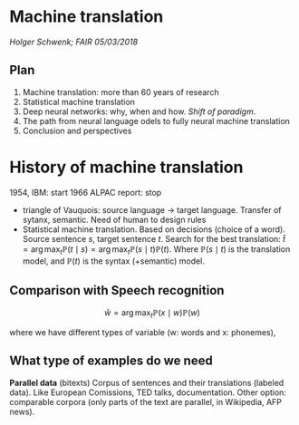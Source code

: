# Machine translation
_Holger Schwenk; FAIR_
_05/03/2018_

## Plan
1. Machine translation: more than 60 years of research
2. Statistical machine translation
3. Deep neural networks: why, when and how. _Shift of paradigm_.
4. The path from neural language odels to fully neural machine translation
5. Conclusion and perspectives

# History of machine translation
1954, IBM: start
1966 ALPAC report: stop
+ triangle of Vauquois: source language $\rightarrow$ target language. Transfer of sytanx, semantic. Need of human to design rules
+ Statistical machine translation. Based on decisions (choice of a word). Source sentence $s$, target sentence $t$. Search for the best translation: $\widehat{t} = \arg \max_t \mathbb{P}(t\mid s) = \arg \max_t \mathbb{P}(s \mid t) \mathbb{P}(t)$. Where $\mathbb{P}(s \mid t)$ is the translation model, and $\mathbb{P}(t)$ is the syntax (+semantic) model.

## Comparison with Speech recognition
$$
\widehat{w} = \arg \max_t \mathbb{P}(x \mid w) \mathbb{P}(w)
$$

where we have different types of variable (w: words and x: phonemes),

## What type of examples do we need
**Parallel data** (bitexts)
Corpus of sentences and their translations (labeled data). Like European Comissions, TED talks, documentation. Other option: comparable corpora (only parts of the text are parallel, in Wikipedia, AFP news).

## 
